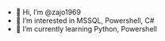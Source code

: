 - 👋 Hi, I’m @zajo1969
- 👀 I’m interested in MSSQL, Powershell, C#
- 🌱 I’m currently learning Python, Powershell
<!---
zajo1969/zajo1969 is a ✨ special ✨ repository because its `README.md` (this file) appears on your GitHub profile.
You can click the Preview link to take a look at your changes.
--->
